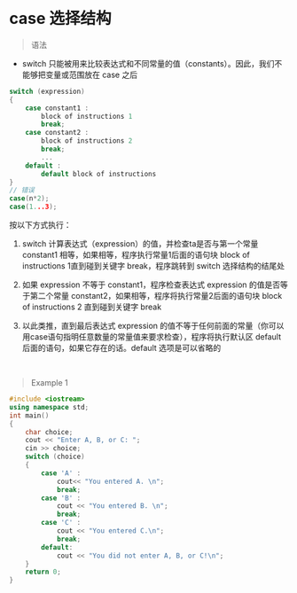 
&emsp;
# case 选择结构

>语法
- switch 只能被用来比较表达式和不同常量的值（constants）。因此，我们不能够把变量或范围放在 case 之后
```c++
switch (expression)
{
    case constant1 :
        block of instructions 1
        break;
    case constant2 :
        block of instructions 2
        break;
        ...    
    default :
        default block of instructions
}
// 错误
case(n*2);
case(1...3);
```

按以下方式执行：
1. switch 计算表达式（expression）的值，并检查ta是否与第一个常量constant1 相等，如果相等，程序执行常量1后面的语句块 block of instructions 1直到碰到关键字 break，程序跳转到 switch 选择结构的结尾处

2. 如果 expression 不等于 constant1，程序检查表达式 expression 的值是否等于第二个常量 constant2，如果相等，程序将执行常量2后面的语句块 block of instructions 2 直到碰到关键字 break

3. 以此类推，直到最后表达式 expression 的值不等于任何前面的常量（你可以用case语句指明任意数量的常量值来要求检查），程序将执行默认区 default 后面的语句，如果它存在的话。default 选项是可以省略的

&emsp;
>Example 1
```cpp
#include <iostream>
using namespace std;
int main()
{
    char choice;
    cout << "Enter A, B, or C: ";
    cin >> choice;
    switch (choice)
    {
        case 'A' :
            cout<< "You entered A. \n";
            break;
        case 'B' :
            cout << "You entered B. \n";
            break;
        case 'C' :
            cout << "You entered C.\n";
            break;
        default:
            cout << "You did not enter A, B, or C!\n";
    }
    return 0;
}
```


